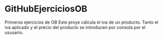 # GitHubEjerciciosOB
Primeros ejercicios de OB
Este proye  cálcula el  iva de un producto. Tanto el iva  aplicado y el precio del producto se introducen por consola por el ususario.

